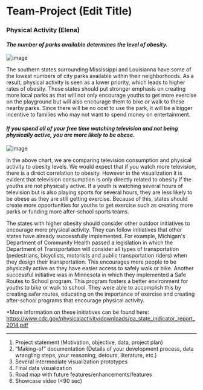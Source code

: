 # Team-Project (Edit Title)



### Physical Activity (Elena)

#### <i>The number of parks available determines the level of obesity.</i>

![image](https://user-images.githubusercontent.com/32119820/33408187-f9ff9e16-d529-11e7-81b3-650833a76d02.png)

  The southern states surrounding Mississippi and Louisianna have some of the lowest numbers of city parks available within their neighborhoods. As a result, physical activity is seen as a lower priority, which leads to higher rates of obesity. These states should put stronger emphasis on creating more local parks as that will not only encourage youths to get more exercise on the playground but will also encourage them to bike or walk to these nearby parks. Since there will be no cost to use the park, it will be a bigger incentive to families who may not want to spend money on entertainment. 


#### <i>If you spend all of your free time watching television and not being physically active, you are more likely to be obese.</i>

![image](https://user-images.githubusercontent.com/32119820/33304589-a45ad1cc-d3be-11e7-88c3-b711e073261c.png)

  In the above chart, we are comparing television consumption and physical activity to obesity levels. We would expect that if you watch more television, there is a direct correlation to obesity. However in the visualization it is evident that television consumption is only directly related to obesity if the youths are not physically active. If a youth is watching several hours of television but is also playing sports for several hours, they are less likely to be obese as they are still getting exercise. Because of this, states should create more opportunities for youths to get exercise such as creating more parks or funding more after-school sports teams.

  The states with higher obesity should consider other outdoor initiatives to encourage more physical activity. They can follow initiatives that other states have already successfully implemented. For example, Michigan's Department of Community Health passed a legislation in which the Department of Transportation will consider all types of transportation (pedestrians, bicyclists, motorists and public transportation riders) when they design their transportation. This encourages more people to be physically active as they have easier access to safely walk or bike. Another successful initiative was in Minnesota in which they implemented a Safe Routes to School program. This program fosters a better environment for youths to bike or walk to school. They were able to accomplish this by creating safer routes, educating on the importance of exercise and creating after-school programs that encourage physical activity.

*More information on these initiatives can be found here: https://www.cdc.gov/physicalactivity/downloads/pa_state_indicator_report_2014.pdf




---------
1. Project statement (Motivation, objective, data, project plan)
2. “Making-of” documentation (Details of your development process, data wrangling steps, your reasoning,
detours, literature, etc.)
3. Several intermediate visualization prototypes
4. Final data visualization
5. Road map with future features/enhancements/features
6. Showcase video (<90 sec)
